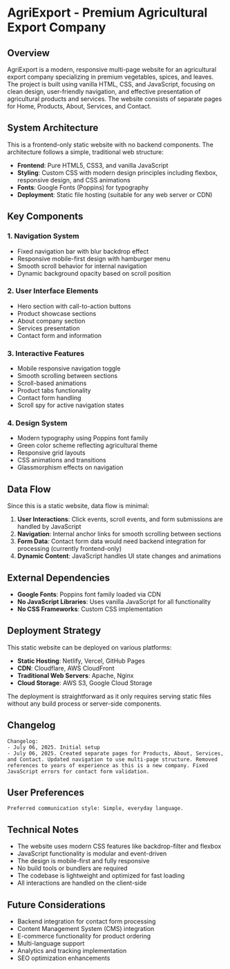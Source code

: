 # AgriExport - Premium Agricultural Export Company

## Overview

AgriExport is a modern, responsive multi-page website for an agricultural export company specializing in premium vegetables, spices, and leaves. The project is built using vanilla HTML, CSS, and JavaScript, focusing on clean design, user-friendly navigation, and effective presentation of agricultural products and services. The website consists of separate pages for Home, Products, About, Services, and Contact.

## System Architecture

This is a frontend-only static website with no backend components. The architecture follows a simple, traditional web structure:

- **Frontend**: Pure HTML5, CSS3, and vanilla JavaScript
- **Styling**: Custom CSS with modern design principles including flexbox, responsive design, and CSS animations
- **Fonts**: Google Fonts (Poppins) for typography
- **Deployment**: Static file hosting (suitable for any web server or CDN)

## Key Components

### 1. Navigation System
- Fixed navigation bar with blur backdrop effect
- Responsive mobile-first design with hamburger menu
- Smooth scroll behavior for internal navigation
- Dynamic background opacity based on scroll position

### 2. User Interface Elements
- Hero section with call-to-action buttons
- Product showcase sections
- About company section
- Services presentation
- Contact form and information

### 3. Interactive Features
- Mobile responsive navigation toggle
- Smooth scrolling between sections
- Scroll-based animations
- Product tabs functionality
- Contact form handling
- Scroll spy for active navigation states

### 4. Design System
- Modern typography using Poppins font family
- Green color scheme reflecting agricultural theme
- Responsive grid layouts
- CSS animations and transitions
- Glassmorphism effects on navigation

## Data Flow

Since this is a static website, data flow is minimal:

1. **User Interactions**: Click events, scroll events, and form submissions are handled by JavaScript
2. **Navigation**: Internal anchor links for smooth scrolling between sections
3. **Form Data**: Contact form data would need backend integration for processing (currently frontend-only)
4. **Dynamic Content**: JavaScript handles UI state changes and animations

## External Dependencies

- **Google Fonts**: Poppins font family loaded via CDN
- **No JavaScript Libraries**: Uses vanilla JavaScript for all functionality
- **No CSS Frameworks**: Custom CSS implementation

## Deployment Strategy

This static website can be deployed on various platforms:

- **Static Hosting**: Netlify, Vercel, GitHub Pages
- **CDN**: Cloudflare, AWS CloudFront
- **Traditional Web Servers**: Apache, Nginx
- **Cloud Storage**: AWS S3, Google Cloud Storage

The deployment is straightforward as it only requires serving static files without any build process or server-side components.

## Changelog

```
Changelog:
- July 06, 2025. Initial setup
- July 06, 2025. Created separate pages for Products, About, Services, and Contact. Updated navigation to use multi-page structure. Removed references to years of experience as this is a new company. Fixed JavaScript errors for contact form validation.
```

## User Preferences

```
Preferred communication style: Simple, everyday language.
```

## Technical Notes

- The website uses modern CSS features like backdrop-filter and flexbox
- JavaScript functionality is modular and event-driven
- The design is mobile-first and fully responsive
- No build tools or bundlers are required
- The codebase is lightweight and optimized for fast loading
- All interactions are handled on the client-side

## Future Considerations

- Backend integration for contact form processing
- Content Management System (CMS) integration
- E-commerce functionality for product ordering
- Multi-language support
- Analytics and tracking implementation
- SEO optimization enhancements